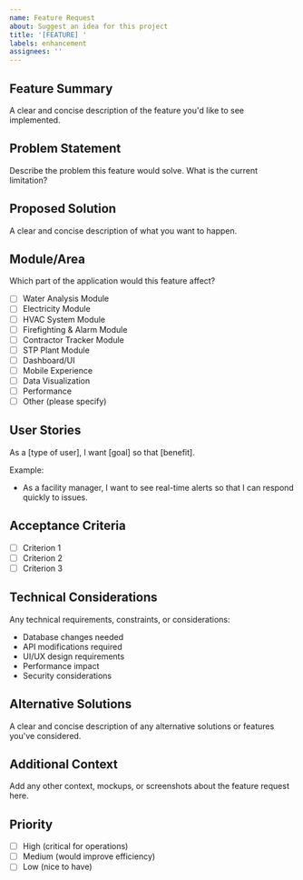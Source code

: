 ```yaml
---
name: Feature Request
about: Suggest an idea for this project
title: '[FEATURE] '
labels: enhancement
assignees: ''
---
```


## Feature Summary
A clear and concise description of the feature you'd like to see implemented.

## Problem Statement
Describe the problem this feature would solve. What is the current limitation?

## Proposed Solution
A clear and concise description of what you want to happen.

## Module/Area
Which part of the application would this feature affect?
- [ ] Water Analysis Module
- [ ] Electricity Module  
- [ ] HVAC System Module
- [ ] Firefighting & Alarm Module
- [ ] Contractor Tracker Module
- [ ] STP Plant Module
- [ ] Dashboard/UI
- [ ] Mobile Experience
- [ ] Data Visualization
- [ ] Performance
- [ ] Other (please specify)

## User Stories
As a [type of user], I want [goal] so that [benefit].

Example:
- As a facility manager, I want to see real-time alerts so that I can respond quickly to issues.

## Acceptance Criteria
- [ ] Criterion 1
- [ ] Criterion 2
- [ ] Criterion 3

## Technical Considerations
Any technical requirements, constraints, or considerations:
- Database changes needed
- API modifications required
- UI/UX design requirements
- Performance impact
- Security considerations

## Alternative Solutions
A clear and concise description of any alternative solutions or features you've considered.

## Additional Context
Add any other context, mockups, or screenshots about the feature request here.

## Priority
- [ ] High (critical for operations)
- [ ] Medium (would improve efficiency)
- [ ] Low (nice to have)